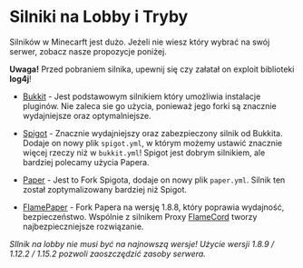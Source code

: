 # Silniki na Lobby i Tryby
Silników w Minecarft jest dużo. Jeżeli nie wiesz który wybrać na swój serwer, zobacz nasze propozycje poniżej.

**Uwaga!** Przed pobraniem silnika, upewnij się czy załatał on exploit biblioteki **log4j**!

- [Bukkit](https://serverjars.com/more/bukkit) - Jest podstawowym silnikiem który umożliwia instalacje pluginów. Nie zaleca sie go użycia, ponieważ jego forki są znacznie wydajniejsze oraz optymalniejsze.

- [Spigot](https://serverjars.com/more/spigot) - Znacznie wydajniejszy oraz zabezpieczony silnik od Bukkita. Dodaje on nowy plik `spigot.yml`, w którym możemy ustawić znacznie więcej rzeczy niż w `bukkit.yml`! Spigot jest dobrym silnikiem, ale bardziej polecamy użycia Papera.

- [Paper](https://papermc.io) - Jest to Fork Spigota, dodaje on nowy plik `paper.yml`. Silnik ten został zoptymalizowany bardziej niż Spigot. 

- [FlamePaper](https://github.com/2lstudios-mc/FlamePaper/releases) - Fork Papera na wersję 1.8.8, który poprawia wydajność, bezpieczeństwo. Wspólnie z silnikem Proxy [FlameCord](https://github.com/vBagieta/Minecraft/blob/main/Silniki/silnik-proxy.md) tworzy najbezpieczniejsze rozwiązanie. 


*SIlnik na lobby nie musi być na najnowszą wersje! Użycie wersji 1.8.9 / 1.12.2 / 1.15.2 pozwoli zaoszczędzić zasoby serwera.*
